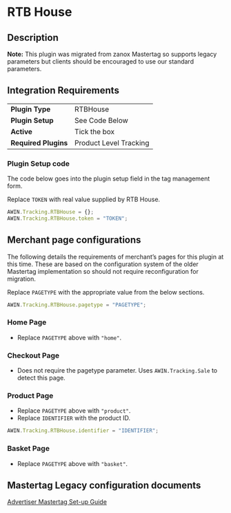 # RTB House

## Description

**Note:** This plugin was migrated from zanox Mastertag so supports
legacy parameters but clients should be encouraged to use our standard
parameters.

## Integration Requirements

|                      |                        |
|----------------------|------------------------|
| **Plugin Type**      | RTBHouse               |
| **Plugin Setup**     | See Code Below         |
| **Active**           | Tick the box           |
| **Required Plugins** | Product Level Tracking |

### Plugin Setup code

The code below goes into the plugin setup field in the tag management
form.

Replace `TOKEN` with real value supplied by RTB House.

``` javascript
AWIN.Tracking.RTBHouse = {};
AWIN.Tracking.RTBHouse.token = "TOKEN";
```

## Merchant page configurations

The following details the requirements of merchant’s pages for this
plugin at this time. These are based on the configuration system of the
older Mastertag implementation so should not require reconfiguration for
migration.

Replace `PAGETYPE` with the appropriate value from the below sections.

``` javascript
AWIN.Tracking.RTBHouse.pagetype = "PAGETYPE";
```

### Home Page

- Replace `PAGETYPE` above with `"home"`.

### Checkout Page

- Does not require the pagetype parameter. Uses `AWIN.Tracking.Sale` to
  detect this page.

### Product Page

- Replace `PAGETYPE` above with `"product"`.
- Replace `IDENTIFIER` with the product ID.

``` javascript
AWIN.Tracking.RTBHouse.identifier = "IDENTIFIER";
```

### Basket Page

- Replace `PAGETYPE` above with `"basket"`.

## Mastertag Legacy configuration documents

[Advertiser Mastertag Set-up Guide](Media:MasterTagSetup.pdf "wikilink")